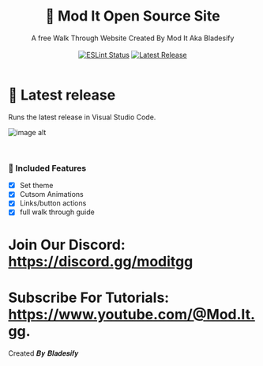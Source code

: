 <h1 align="center">📖 Mod It Open Source Site</h1>
<div align="center">A free Walk Through Website Created By Mod It Aka Bladesify</div>
<br>
<div align="center">
	<a href="https://github.com/Bladesifyyy"><img src="https://github.com/richie0866/orca/actions/workflows/eslint.yaml/badge.svg" alt="ESLint Status" /></a>
	<a href="https://github.com/Bladesifyyy/BladeLua.main/blob/Updates/BladeLuaV1"><img src="https://img.shields.io/github/v/release/richie0866/orca?include_prereleases" alt="Latest Release" /></a>
</div>
<div>&nbsp;</div>

# 📌 Latest release
Runs the latest release in Visual Studio Code.

![image alt](https://cdn.discordapp.com/attachments/1163899444606009345/1266041500513341541/Screenshot_158.png?ex=66a3b487&is=66a26307&hm=042bed03f11af230744899ed3f2056cff688210f879c6d3b10d70326bf1e3358&)

&nbsp;

### :newspaper: Included Features

 - [x] Set theme
 - [x] Cutsom Animations
 - [x] Links/button actions
 - [x] full walk through guide

# Join Our Discord: https://discord.gg/moditgg
# Subscribe For Tutorials: https://www.youtube.com/@Mod.It.gg.

Created 𝑩𝒚 𝑩𝒍𝒂𝒅𝒆𝒔𝒊𝒇𝒚
